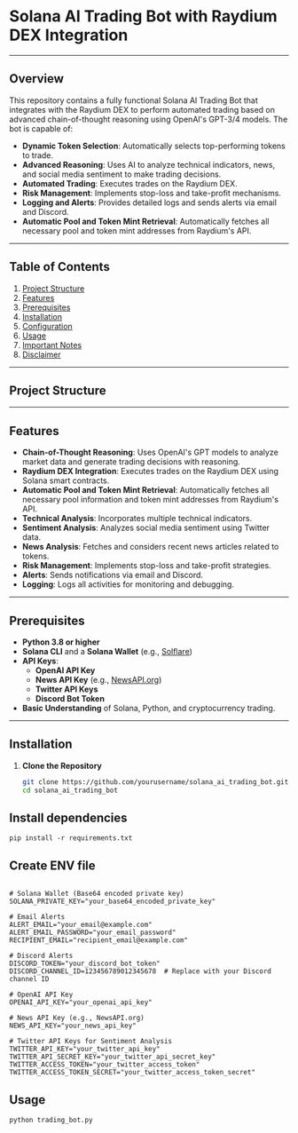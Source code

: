 # Solana AI Trading Bot with Raydium DEX Integration

---

## Overview

This repository contains a fully functional Solana AI Trading Bot that integrates with the Raydium DEX to perform automated trading based on advanced chain-of-thought reasoning using OpenAI's GPT-3/4 models. The bot is capable of:

- **Dynamic Token Selection**: Automatically selects top-performing tokens to trade.
- **Advanced Reasoning**: Uses AI to analyze technical indicators, news, and social media sentiment to make trading decisions.
- **Automated Trading**: Executes trades on the Raydium DEX.
- **Risk Management**: Implements stop-loss and take-profit mechanisms.
- **Logging and Alerts**: Provides detailed logs and sends alerts via email and Discord.
- **Automatic Pool and Token Mint Retrieval**: Automatically fetches all necessary pool and token mint addresses from Raydium's API.

---

## Table of Contents

1. [Project Structure](#project-structure)
2. [Features](#features)
3. [Prerequisites](#prerequisites)
4. [Installation](#installation)
5. [Configuration](#configuration)
6. [Usage](#usage)
7. [Important Notes](#important-notes)
8. [Disclaimer](#disclaimer)

---

## Project Structure


---

## Features

- **Chain-of-Thought Reasoning**: Uses OpenAI's GPT models to analyze market data and generate trading decisions with reasoning.
- **Raydium DEX Integration**: Executes trades on the Raydium DEX using Solana smart contracts.
- **Automatic Pool and Token Mint Retrieval**: Automatically fetches all necessary pool information and token mint addresses from Raydium's API.
- **Technical Analysis**: Incorporates multiple technical indicators.
- **Sentiment Analysis**: Analyzes social media sentiment using Twitter data.
- **News Analysis**: Fetches and considers recent news articles related to tokens.
- **Risk Management**: Implements stop-loss and take-profit strategies.
- **Alerts**: Sends notifications via email and Discord.
- **Logging**: Logs all activities for monitoring and debugging.

---

## Prerequisites

- **Python 3.8 or higher**
- **Solana CLI** and a **Solana Wallet** (e.g., [Solflare](https://solflare.com/))
- **API Keys**:
  - **OpenAI API Key**
  - **News API Key** (e.g., [NewsAPI.org](https://newsapi.org/))
  - **Twitter API Keys**
  - **Discord Bot Token**
- **Basic Understanding** of Solana, Python, and cryptocurrency trading.

---

## Installation

1. **Clone the Repository**

   ```bash
   git clone https://github.com/yourusername/solana_ai_trading_bot.git
   cd solana_ai_trading_bot

## Install dependencies

```pip install -r requirements.txt```

## Create ENV file

```# .env

# Solana Wallet (Base64 encoded private key)
SOLANA_PRIVATE_KEY="your_base64_encoded_private_key"

# Email Alerts
ALERT_EMAIL="your_email@example.com"
ALERT_EMAIL_PASSWORD="your_email_password"
RECIPIENT_EMAIL="recipient_email@example.com"

# Discord Alerts
DISCORD_TOKEN="your_discord_bot_token"
DISCORD_CHANNEL_ID=123456789012345678  # Replace with your Discord channel ID

# OpenAI API Key
OPENAI_API_KEY="your_openai_api_key"

# News API Key (e.g., NewsAPI.org)
NEWS_API_KEY="your_news_api_key"

# Twitter API Keys for Sentiment Analysis
TWITTER_API_KEY="your_twitter_api_key"
TWITTER_API_SECRET_KEY="your_twitter_api_secret_key"
TWITTER_ACCESS_TOKEN="your_twitter_access_token"
TWITTER_ACCESS_TOKEN_SECRET="your_twitter_access_token_secret"
```

## Usage

```python trading_bot.py```
